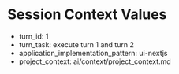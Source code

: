 # Session Context Values
- turn_id: 1
- turn_task: execute turn 1 and turn 2
- application_implementation_pattern: ui-nextjs
- project_context: ai/context/project_context.md
